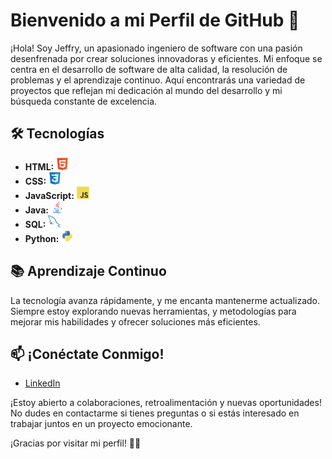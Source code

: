 # Bienvenido a mi Perfil de GitHub 🚀

¡Hola! Soy Jeffry, un apasionado ingeniero de software con una pasión desenfrenada por crear soluciones innovadoras y eficientes. Mi enfoque se centra en el desarrollo de software de alta calidad, la resolución de problemas y el aprendizaje continuo. Aquí encontrarás una variedad de proyectos que reflejan mi dedicación al mundo del desarrollo y mi búsqueda constante de excelencia.

## 🛠️ Tecnologías

- **HTML:** <img src="https://raw.githubusercontent.com/devicons/devicon/master/icons/html5/html5-original.svg" width="20" height="20">
- **CSS:** <img src="https://raw.githubusercontent.com/devicons/devicon/master/icons/css3/css3-original.svg" width="20" height="20">
- **JavaScript:** <img src="https://raw.githubusercontent.com/devicons/devicon/master/icons/javascript/javascript-original.svg" width="20" height="20">
- **Java:** <img src="https://raw.githubusercontent.com/devicons/devicon/master/icons/java/java-original.svg" width="20" height="20">
- **SQL:** <img src="https://raw.githubusercontent.com/devicons/devicon/master/icons/mysql/mysql-original.svg" width="20" height="20">
- **Python:** <img src="https://raw.githubusercontent.com/devicons/devicon/master/icons/python/python-original.svg" width="20" height="20">

## 📚 Aprendizaje Continuo

La tecnología avanza rápidamente, y me encanta mantenerme actualizado. Siempre estoy explorando nuevas herramientas, y metodologías para mejorar mis habilidades y ofrecer soluciones más eficientes.

## 📫 ¡Conéctate Conmigo!

- [LinkedIn](www.linkedin.com/in/jeffryvalverde)

¡Estoy abierto a colaboraciones, retroalimentación y nuevas oportunidades! No dudes en contactarme si tienes preguntas o si estás interesado en trabajar juntos en un proyecto emocionante.

¡Gracias por visitar mi perfil! 👋✨
